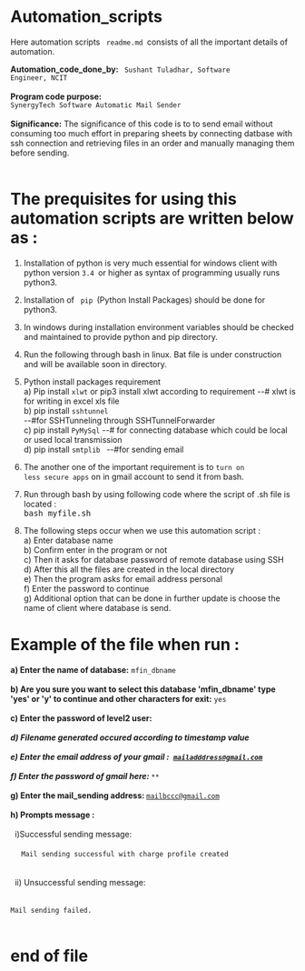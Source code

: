 # Automation_scripts

Here automation scripts <code> readme.md </code>consists of all the important details of automation. 

<b>Automation_code_done_by: </b><code> Sushant Tuladhar, Software Engineer, NCIT </code><br> <br>
<b>Program code purpose:</b><code> SynergyTech Software Automatic Mail Sender </code><br> <br>
<b>Significance:</b> The significance of this code is to to send email without consuming too much effort in preparing sheets by connecting datbase with ssh connection and retrieving files in an order and manually managing them before sending. <br> <br>

# The prequisites for using this automation scripts are written below as : 

1. Installation of python is very much essential for windows client with python version <code>3.4 </code>or higher as syntax of programming usually runs python3. 
2. Installation of <code> pip </code>(Python Install Packages) should be done for python3. 
3. In windows during installation environment variables should be checked and maintained to provide python and pip directory. 
4. Run the following through bash in linux. Bat file is under construction and will be available soon in directory. 
5. Python install packages requirement <br>
a) Pip install <code>xlwt</code> or pip3 install xlwt according to requirement 
--# xlwt is for writing in excel xls file <br>
b) pip install <code>sshtunnel</code>  
--#for SSHTunneling through SSHTunnelForwarder <br>
c) pip install <code>PyMySql</code> 
--# for connecting database which could be local or used local transmission <br>
d) pip install <code>smtplib </code>
--#for sending email <br>

6. The another one of the important requirement is to <code>turn on less secure apps</code> on in gmail account to send it from bash. <br>
7. Run through bash by using following code where the script of .sh file is located :<br>
  <kbd> bash myfile.sh </kbd> <br>
  
8. The following steps occur when we use this automation script : <br>
a) Enter database name <br>
b) Confirm enter in the program or not <br>
c) Then it asks for database password of remote database using SSH <br>
d) After this all the files are created in the local directory <br>
e) Then the program asks for email address personal <br>
f) Enter the password to continue <br>
g) Additional option that can be done in further update is choose the name of client where database is send. <br>
 
 # Example of the file when run :<br>
 
 <b>a) Enter the name of database:</b> <code>mfin_dbname</code> <br><br>
 <b>b) Are you sure you want to select this database 'mfin_dbname' type 'yes' or 'y' to continue and other characters for exit:</b> <code>yes </code><br><br>
 <b>c) Enter the password of level2 user:</b> <kbd><code>*************</code></kbd> <br><br>
 d) Filename generated occured according to timestamp value <br><br>
 <b>e) Enter the email address of your gmail :</b><code> mailadddress@gmail.com</code><br><br>
 <b>f) Enter the password of gmail here:</b> <kbd> <code>***************</code> </kbd><br><br>
  <b>g) Enter the mail_sending address: </b><code>mailbccc@gmail.com </code><br><br>
  <b>h) Prompts message : </b><br><br>
  &nbsp;  i)Successful sending message: <br><br>
   &nbsp;&nbsp;  <code> Mail sending successful with charge profile created </code><br><br>
   &nbsp; ii) Unsuccessful sending message: <br><br>
   &nbsp;&nbsp;  <code> Mail sending failed. </code> <br><br>
 # end of file
